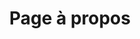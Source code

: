 ---
title: "Page à propos"
description: "Bienvenue sur le site des casinos du Québec"
navigation:
  title: 'À propos'
---